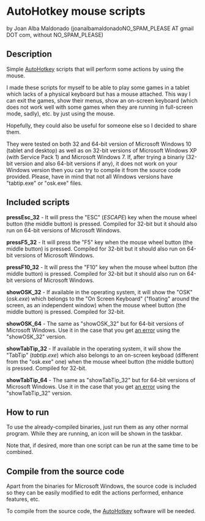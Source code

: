 AutoHotkey mouse scripts
========================= 
by Joan Alba Maldonado (joanalbamaldonadoNO_SPAM_PLEASE AT gmail DOT com, without NO_SPAM_PLEASE)


## Description

Simple [AutoHotkey](https://autohotkey.com/ "AutoHotkey web site") scripts that will perform some actions by using the mouse.

I made these scripts for myself to be able to play some games in a tablet which lacks of a physical keyboard but has a mouse attached. This way I can exit the games, show their menus, show an on-screen keyboard (which does not work well with some games when they are running in full-screen mode, sadly), etc. by just using the mouse.

Hopefully, they could also be useful for someone else so I decided to share them.

They were tested on both 32 and 64-bit version of Microsoft Windows 10 (tablet and desktop) as well as on 32-bit versions of Microsoft Windows XP (with Service Pack 1) and Microsoft Windows 7. If, after trying a binariy (32-bit version and also 64-bit versions if any), it does not work on your Windows version then you can try to compile it from the source code provided. Please, have in mind that not all Windows versions have "tabtip.exe" or "osk.exe" files.


## Included scripts

**pressEsc_32** - It will press the "ESC" (_ESCAPE_) key when the mouse wheel button (the middle button) is pressed. Compiled for 32-bit but it should also run on 64-bit versions of Microsoft Windows.

**pressF5_32** - It will press the "F5" key when the mouse wheel button (the middle button) is pressed. Compiled for 32-bit but it should also run on 64-bit versions of Microsoft Windows.

**pressF10_32** - It will press the "F10" key when the mouse wheel button (the middle button) is pressed. Compiled for 32-bit but it should also run on 64-bit versions of Microsoft Windows.

**showOSK_32** - If available in the operating system, it will show the "OSK" (_osk.exe_) which belongs to the "On Screen Keyboard" ("floating" around the screen, as an independent window) when the mouse wheel button (the middle button) is pressed. Compiled for 32-bit.

**showOSK_64** - The same as "showOSK_32" but for 64-bit versions of Microsoft Windows. Use it in the case that you get [an error](https://autohotkey.com/board/topic/119602-the-system-cannot-find-the-file-specified/ "The system cannot find the file specified") using the "showOSK_32" version.

**showTabTip_32** - If available in the operating system, it will show the "TabTip" (_tabtip.exe_) which also belongs to an on-screen keyboad (different from the "osk.exe" one) when the mouse wheel button (the middle button) is pressed. Compiled for 32-bit.

**showTabTip_64** - The same as "showTabTip_32" but for 64-bit versions of Microsoft Windows. Use it in the case that you get [an error](https://autohotkey.com/board/topic/119602-the-system-cannot-find-the-file-specified/ "The system cannot find the file specified") using the "showTabTip_32" version.


## How to run

To use the already-compiled binaries, just run them as any other normal program. While they are running, an icon will be shown in the taskbar.

Note that, if desired, more than one script can be run at the same time to be combined.


## Compile from the source code

Apart from the binaries for Microsoft Windows, the source code is included so they can be easily modified to edit the actions performed, enhance features, etc.

To compile from the source code, the [AutoHotkey](https://autohotkey.com/ "AutoHotkey web site") software will be needed.